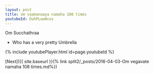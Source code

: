 ```yaml
---
layout: post
title: om vaamanaaya namaha 108 times
youtubeId: DuhPLowHcos
---
```

 
 
Om Succhathraa 
 
 -  Who has a very pretty Umbrella 
 
  
 
  
 
 
 
 
 
 


{% include youtubePlayer.html id=page.youtubeId %}
 
[Next]({{ site.baseurl }}{% link  split2/_posts/2016-04-03-Om vegavate namaha 108 times.md%})
 
